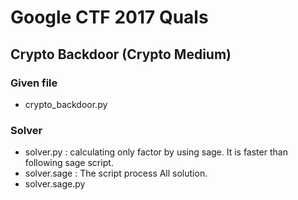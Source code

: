 # Google CTF 2017 Quals
## Crypto Backdoor (Crypto Medium)
### Given file
* crypto_backdoor.py

### Solver
* solver.py   : calculating only factor by using sage. It is faster than following sage script.
* solver.sage : The script process All solution. 
* solver.sage.py 
